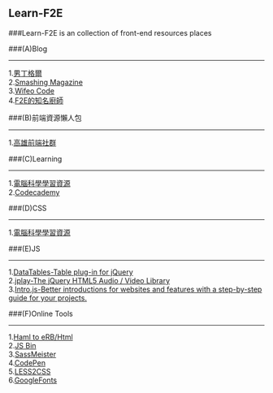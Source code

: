 ## Learn-F2E

###Learn-F2E is an collection of front-end resources places

###(A)Blog
___
1.[男丁格爾](http://abgne.tw/)</br>
2.[Smashing Magazine](http://www.smashingmagazine.com/)</br>
3.[Wifeo Code](http://www.wifeo.com/code/)</br>
4.[F2E的知名廚師](http://uptodate.frontendrescue.org/)</br>


###(B)前端資源懶人包  
___
1.[高雄前端社群](https://docs.google.com/document/d/13nK_XY9u5uIleTpSCw88lMupzgCSwXd6j6je44eLhMQ/edit?pli=1)

###(C)Learning
___
1.[電腦科學學習資源](https://trello.com/b/SfJlgg4P/computer-science-learning-resource)</br>
2.[Codecademy](http://www.codecademy.com/)

###(D)CSS
___
1.[電腦科學學習資源](https://trello.com/b/SfJlgg4P/computer-science-learning-resource)

###(E)JS
___
1.[DataTables-Table plug-in for jQuery ](http://www.datatables.net/)</br>
2.[jplay-The jQuery HTML5 Audio / Video Library](http://www.jplayer.org/)</br>
3.[Intro.js-Better introductions for websites and features with a step-by-step guide for your projects.](http://usablica.github.io/intro.js/)</br>

###(F)Online Tools
___
1.[Haml to eRB/Html](https://haml2erb.org/)</br>
2.[JS Bin](http://jsbin.com/?html,output)</br>
3.[SassMeister](http://sassmeister.com/)</br>
4.[CodePen](http://codepen.io/)</br>
5.[LESS2CSS](http://less2css.org/)</br>
6.[GoogleFonts](https://www.google.com/fonts)</br>

